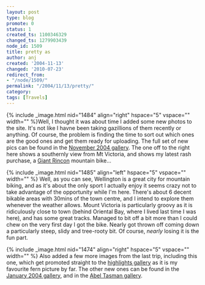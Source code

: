 ```yaml
---
layout: post
type: blog
promote: 0
status: 1
created_ts: 1100346329
changed_ts: 1279903439
node_id: 1509
title: pretty as
author: anj
created: '2004-11-13'
changed: '2010-07-23'
redirect_from:
- "/node/1509/"
permalink: "/2004/11/13/pretty/"
category: 
tags: [Travels]
---
```

{% include _image.html nid="1484" align="right" hspace="5" vspace="" width="" %}Well, I thought it was about time I added some new photos to the site.  It's not like I havne been taking gazillions of them recently or anything.  Of course, the problem is finding the time to sort out which ones are the good ones and get them ready for uploading.  The full set of new pics can be found in the [November 2004 gallery](http://anjackson.net/image/tid/122).  The one off to the right here shows a southernly view from Mt Victoria, and shows my latest rash purchase, a [Giant Rincon](http://www.giant-bicycle.com/au/030.000.000/030.000.000.asp?dealerid=&dealercountry=&lYear=2005&bikesection=8802&range=75&model=9851) mountain bike...
<!--break-->
{% include _image.html nid="1485" align="left" hspace="5" vspace="" width="" %} Well, as you can see, Wellington is a great city for mountain biking, and as it's about the only sport I actually enjoy it seems crazy not to take advantage of the opportunity while I'm here.  There's about 6 decent bikable areas with 30mins of the town centre, and I intend to explore them whenever the weather allows.  Mount Victoria is particularly groovy as it is ridiculously close to town (behind Oriental Bay, where I lived last time I was here), and has some great tracks.  Managed to bit off a bit more than I could chew on the very first day I got the bike.  Nearly got thrown off coming down a particularly steep, slidy and tree-rooty bit.  Of course, _nearly_ losing it is the fun part.

{% include _image.html nid="1474" align="right" hspace="5" vspace="" width="" %} Also added a few more images from the last trip, including this one, which get promoted straight to the [highlights gallery](http://anjackson.net/image/tid/28) as it is my favourite fern picture by far.  The other new ones can be found in the [January 2004 gallery](http://anjackson.net/image/tid/39), and in the [Abel Tasman gallery](http://anjackson.net/image/tid/65).

